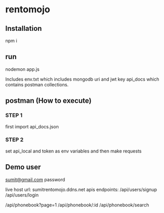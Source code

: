 # rentomojo

## Installation
npm i

## run
nodemon app.js

Includes env.txt which includes mongodb uri and jwt key 
api_docs which contains postman collections.

## postman (How to execute)

### STEP 1
first import api_docs.json

### STEP 2
set api_local and token as env variables and then make requests

## Demo user
sumit@gmail.com
password

live host url: sumitrentomojo.ddns.net
apis endpoints:
/api/users/signup
/api/users/login

/api/phonebook?page=1
/api/phonebook/:id
/api/phonebook/search
